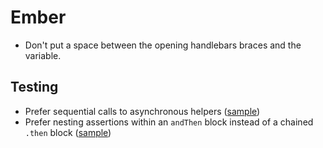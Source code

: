 Ember
=====

* Don't put a space between the opening handlebars braces and the variable.

Testing
-------

* Prefer sequential calls to asynchronous helpers ([sample][helpers])
* Prefer nesting assertions within an `andThen` block instead of a chained
  `.then` block ([sample][assertions])

[helpers]: sample.js#L2-L3
[assertions]: sample.js#L5-L9
